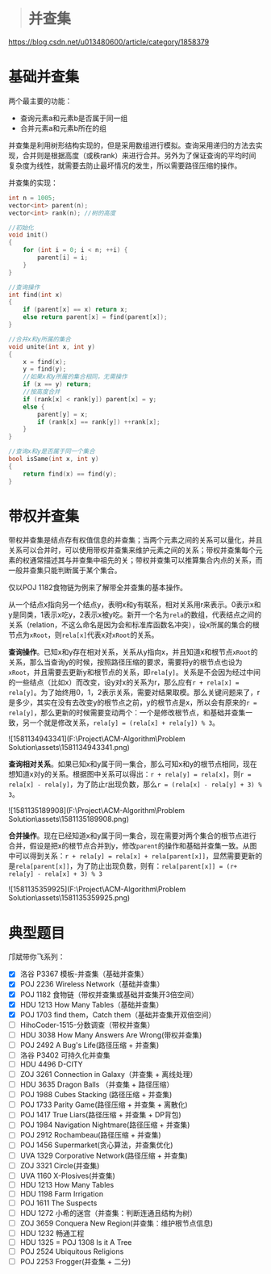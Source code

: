 > # 并查集

<https://blog.csdn.net/u013480600/article/category/1858379>

# 基础并查集

两个最主要的功能：

- 查询元素a和元素b是否属于同一组
- 合并元素a和元素b所在的组

并查集是利用树形结构实现的，但是采用数组进行模拟。查询采用递归的方法去实现，合并则是根据高度（或秩rank）来进行合并。另外为了保证查询的平均时间复杂度为线性，就需要去防止最坏情况的发生，所以需要路径压缩的操作。

并查集的实现：

```c++
int n = 1005;
vector<int> parent(n);
vector<int> rank(n); //树的高度

//初始化
void init()
{
	for (int i = 0; i < n; ++i) {
		parent[i] = i;
	}
}

//查询操作
int find(int x)
{
	if (parent[x] == x) return x;
	else return parent[x] = find(parent[x]);
}

//合并x和y所属的集合
void unite(int x, int y)
{
	x = find(x);
	y = find(y);
	//如果x和y所属的集合相同，无需操作
	if (x == y) return;
	//按高度合并
	if (rank[x] < rank[y]) parent[x] = y;
	else {
		parent[y] = x;
		if (rank[x] == rank[y]) ++rank[x];
	}
}

//查询x和y是否属于同一个集合
bool isSame(int x, int y)
{
	return find(x) == find(y);
}
```

# 带权并查集

带权并查集是结点存有权值信息的并查集；当两个元素之间的关系可以量化，并且关系可以合并时，可以使用带权并查集来维护元素之间的关系；带权并查集每个元素的权通常描述其与并查集中祖先的关；带权并查集可以推算集合内点的关系，而一般并查集只能判断属于某个集合。

仅以POJ 1182食物链为例来了解带全并查集的基本操作。

从一个结点x指向另一个结点y，表明x和y有联系，相对关系用r来表示。0表示x和y是同类，1表示x吃y，2表示x被y吃。新开一个名为`rela`的数组，代表结点之间的关系（relation，不这么命名是因为会和标准库函数名冲突），设x所属的集合的根节点为`xRoot`，则`rela[x]`代表x对`xRoot`的关系。

**查询操作**。已知x和y存在相对关系，关系从y指向x，并且知道x和根节点`xRoot`的关系，那么当查询y的时候，按照路径压缩的要求，需要将y的根节点也设为`xRoot`，并且需要去更新y和根节点的关系，即`rela[y]`。关系是不会因为经过中间的一些结点（比如x）而改变，设y对x的关系为r，那么应有`r + rela[x] = rela[y]`。为了始终用0，1，2表示关系，需要对结果取模。那么关键问题来了，r是多少，其实在没有去改变y的根节点之前，y的根节点是x，所以会有原来的`r = rela[y]`，那么更新的时候需要变动两个：一个是修改根节点，和基础并查集一致，另一个就是修改关系，`rela[y] = (rela[x] + rela[y]) % 3`。

![1581134943341](F:\Project\ACM-Algorithm\Problem Solution\assets\1581134943341.png)

**查询相对关系**。如果已知x和y属于同一集合，那么可知x和y的根节点相同，现在想知道x对y的关系。根据图中关系可以得出：`r + rela[y] = rela[x]`，则`r = rela[x] - rela[y]`，为了防止r出现负数，那么`r = (rela[x] - rela[y] + 3) % 3`。

![1581135189908](F:\Project\ACM-Algorithm\Problem Solution\assets\1581135189908.png)

**合并操作**。现在已经知道x和y属于同一集合，现在需要对两个集合的根节点进行合并，假设是把x的根节点合并到y，修改`parent`的操作和基础并查集一致。从图中可以得到关系：`r + rela[y] = rela[x] + rela[parent[x]]`，显然需要更新的是`rela[parent[x]]`，为了防止出现负数，则有：`rela[parent[x]] = (r+ rela[y] - rela[x] + 3) % 3`

![1581135359925](F:\Project\ACM-Algorithm\Problem Solution\assets\1581135359925.png)

# 典型题目

邝斌带你飞系列：

- [x] 洛谷 P3367 模板-并查集（基础并查集）
- [x] POJ 2236 Wireless Network（基础并查集）
- [x] POJ 1182 食物链（带权并查集或基础并查集开3倍空间）
- [x] HDU 1213 How Many Tables（基础并查集）
- [x] POJ 1703 find them，Catch them（基础并查集开双倍空间）
- [ ] HihoCoder-1515-分数调查（带权并查集）
- [ ] HDU 3038 How Many Answers Are Wrong(带权并查集)
- [ ] POJ 2492 A Bug's Life(路径压缩 + 并查集)
- [ ] 洛谷 P3402 可持久化并查集
- [ ] HDU 4496 D-CITY
- [ ] ZOJ 3261 Connection in Galaxy（并查集 + 离线处理）
- [ ] HDU 3635 Dragon Balls （并查集 + 路径压缩）
- [ ] POJ 1988 Cubes Stacking (路径压缩 + 并查集)
- [ ] POJ 1733 Parity Game(路径压缩 + 并查集 + 离散化)
- [ ] POJ 1417 True Liars(路径压缩 + 并查集 + DP背包)
- [ ] POJ 1984 Navigation Nightmare(路径压缩 + 并查集)
- [ ] POJ 2912 Rochambeau(路径压缩 + 并查集)
- [ ] POJ 1456 Supermarket(贪心算法，并查集优化)
- [ ] UVA 1329 Corporative Network(路径压缩 + 并查集)
- [ ] ZOJ 3321 Circle(并查集)
- [ ] UVA 1160 X-Plosives(并查集)
- [ ] HDU 1213 How Many Tables
- [ ] HDU 1198 Farm Irrigation
- [ ] POJ 1611 The Suspects
- [ ] HDU 1272 小希的迷宫（并查集：判断连通且结构为树）
- [ ] ZOJ 3659 Conquera New Region(并查集：维护根节点信息)
- [ ] HDU 1232 畅通工程
- [ ] HDU 1325 = POJ 1308 Is it A Tree
- [ ] POJ 2524 Ubiquitous Religions
- [ ] POJ 2253 Frogger(并查集 + 二分)

